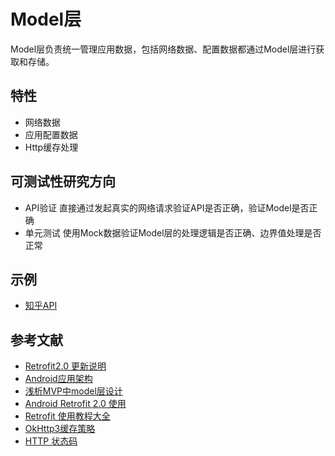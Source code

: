 # Model层
Model层负责统一管理应用数据，包括网络数据、配置数据都通过Model层进行获取和存储。

## 特性
* 网络数据
* 应用配置数据
* Http缓存处理

## 可测试性研究方向
* API验证 
直接通过发起真实的网络请求验证API是否正确，验证Model是否正确
* 单元测试
使用Mock数据验证Model层的处理逻辑是否正确、边界值处理是否正常

## 示例
* [知乎API](https://github.com/izzyleung/ZhihuDailyPurify/wiki/%E7%9F%A5%E4%B9%8E%E6%97%A5%E6%8A%A5-API-%E5%88%86%E6%9E%90)

## 参考文献
* [Retrofit2.0 更新说明](http://www.jcodecraeer.com/a/anzhuokaifa/androidkaifa/2015/0915/3460.html)
* [Android应用架构](http://www.jianshu.com/p/8ca27934c6e6)
* [浅析MVP中model层设计](http://www.jianshu.com/p/d299153ff853)
* [Android Retrofit 2.0 使用](http://wuxiaolong.me/2016/06/18/retrofits/)
* [Retrofit 使用教程大全](https://futurestud.io/tutorials/tag/retrofit)
* [OkHttp3缓存策略](http://www.jianshu.com/p/9cebbbd0eeab)
* [HTTP 状态码](http://blog.csdn.net/zll01/article/details/5018413)